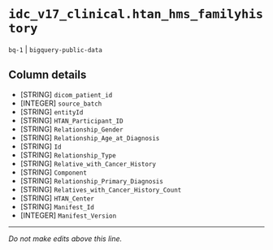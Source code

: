 # `idc_v17_clinical.htan_hms_familyhistory`
`bq-1` | `bigquery-public-data`

## Column details
* [STRING]    `dicom_patient_id`
* [INTEGER]   `source_batch`
* [STRING]    `entityId`
* [STRING]    `HTAN_Participant_ID`
* [STRING]    `Relationship_Gender`
* [STRING]    `Relationship_Age_at_Diagnosis`
* [STRING]    `Id`
* [STRING]    `Relationship_Type`
* [STRING]    `Relative_with_Cancer_History`
* [STRING]    `Component`
* [STRING]    `Relationship_Primary_Diagnosis`
* [STRING]    `Relatives_with_Cancer_History_Count`
* [STRING]    `HTAN_Center`
* [STRING]    `Manifest_Id`
* [INTEGER]   `Manifest_Version`

-------------------------------------------------------------------------------
*Do not make edits above this line.*
